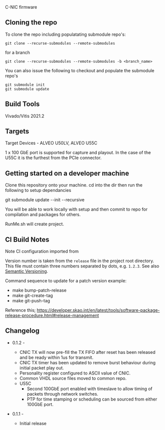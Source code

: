 C-NIC firmware

## Cloning the repo


To clone the repo including populatating submodule repo's:

    git clone --recurse-submodules --remote-submodules  

for a branch

    git clone --recurse-submodules --remote-submodules -b <branch_name> 


You can also issue the following to checkout and populate the submodule repo's

    git submodule init
    git submodule update

## Build Tools

Vivado/Vitis 2021.2

## Targets

Target Devices - ALVEO U50LV, ALVEO U55C

1 x 100 GbE port is supported for capture and playout. In the case of the U55C it is the furthest from the PCIe connector.


## Getting started on a developer machine
Clone this repository onto your machine.
cd into the dir then run the following to setup dependancies

git submodule update --init --recursive

You will be able to work locally with setup and then commit to repo for compilation and packages for others.

RunMe.sh will create project.

## CI Build Notes
Note CI configuration imported from


Version number is taken from the `release` file in the project root directory.
This file must contain three numbers separated by dots, e.g. `1.2.3`.
See also [Semantic Versioning](https://semver.org/spec/v2.0.0.html).

Command sequence to update for a patch version example:
* make bump-patch-release
* make git-create-tag
* make git-push-tag

Reference this;
https://developer.skao.int/en/latest/tools/software-package-release-procedure.html#release-management

## Changelog
* 0.1.2 - 
    * CNIC TX will now pre-fill the TX FIFO after reset has been released and be ready within 1us for transmit.
    * CNIC TX timer has been updated to remove burst behaviour during initial packet play out.
    * Personality register configured to ASCII value of CNIC.
    * Common VHDL source files moved to common repo.
    * U55C 
        * Second 100GbE port enabled with timeslave to allow timing of packets through network switches.
        * PTP for time stamping or scheduling can be sourced from either 100GbE port.

* 0.1.1 - 
    * Initial release
